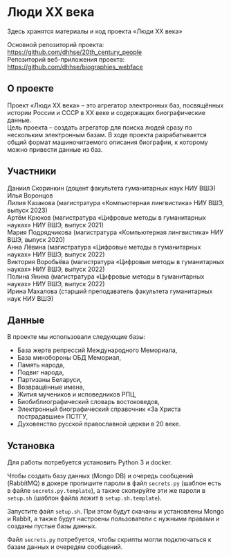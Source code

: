 # Люди XX века
Здесь хранятся материалы и код проекта «Люди XX века»

Основной репозиторий проекта: https://github.com/dhhse/20th_century_people  
Репозиторий веб-приложения проекта: https://github.com/dhhse/biographies_webface

## О проекте
Проект «Люди XX века» – это агрегатор электронных баз, посвящённых истории России и СССР в XX веке и содержащих биографические данные.  
Цель проекта – создать агрегатор для поиска людей сразу по нескольким электронным базам. В ходе проекта разрабатывается общий формат машиночитаемого описания биографии, к которому можно привести данные из баз. 

## Участники
Даниил Скоринкин (доцент факультета гуманитарных наук НИУ ВШЭ)  
Илья Воронцов  
Лилия Казакова (магистратура «Компьютерная лингвистика» НИУ ВШЭ, выпуск 2023)  
Артём Крюков (магистратура «Цифровые методы в гуманитарных науках» НИУ ВШЭ, выпуск 2021)  
Мария Подрядчикова (магистратура «Компьютерная лингвистика» НИУ ВШЭ, выпуск 2020)  
Анна Лёвина (магистратура «Цифровые методы в гуманитарных науках» НИУ ВШЭ, выпуск 2022)  
Виктория Воробьёва (магистратура «Цифровые методы в гуманитарных науках» НИУ ВШЭ, выпуск 2022)  
Полина Янина (магистратура «Цифровые методы в гуманитарных науках» НИУ ВШЭ, выпуск 2022)  
Ирина Махалова (старший преподаватель факультета гуманитарных наук НИУ ВШЭ)  

## Данные
В проекте мы использовали следующие базы:
- База жертв репрессий Международного Мемориала,
- База минобороны ОБД Мемориал,
- Память народа,
- Подвиг народа,
- Партизаны Беларуси,
- Возвращённые имена,
- Жития мучеников и исповедников РПЦ,
- Биобиблиографический словарь востоковедов, 
- Электронный биографический справочник «За Христа пострадавшие» ПСТГУ,
- Духовенство русской православной церкви в 20 веке.

## Установка
Для работы потребуется установить Python 3 и docker.

Чтобы создать базу данных (Mongo DB) и очередь сообщений (RabbitMQ) в докере пропишите пароли
в файл `secrets.py` (шаблон есть в файле `secrets.py.template`), а также скопируйте эти же
пароли в `setup.sh` (шаблон файла лежит в `setup.sh.template`).

Запустите файл `setup.sh`. При этом будут скачаны и установлены Mongo и Rabbit, а также
будут настроены пользователи с нужными правами и созданы пустые базы данных.

Файл `secrets.py` потребуется, чтобы скрипты могли подключаться к базам данных и очередям сообщений.
